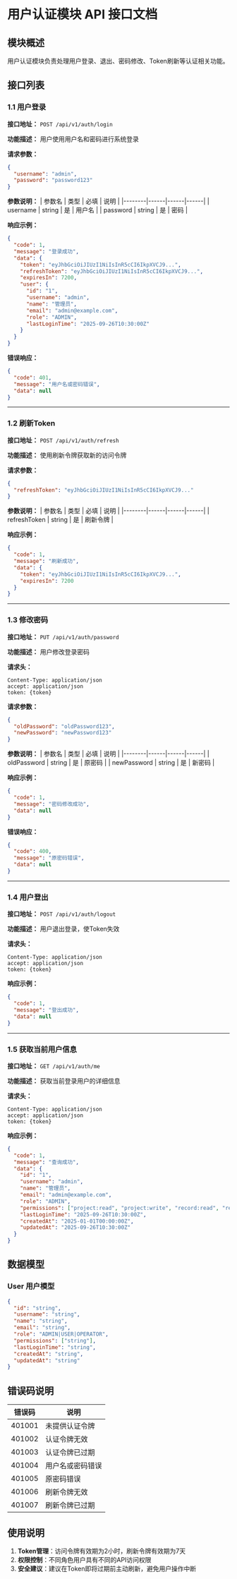 # 用户认证模块 API 接口文档

## 模块概述

用户认证模块负责处理用户登录、退出、密码修改、Token刷新等认证相关功能。

## 接口列表

### 1.1 用户登录
**接口地址：** `POST /api/v1/auth/login`

**功能描述：** 用户使用用户名和密码进行系统登录

**请求参数：**
```json
{
  "username": "admin",
  "password": "password123"
}
```

**参数说明：**
| 参数名 | 类型 | 必填 | 说明 |
|--------|------|------|------|
| username | string | 是 | 用户名 |
| password | string | 是 | 密码 |

**响应示例：**
```json
{
  "code": 1,
  "message": "登录成功",
  "data": {
    "token": "eyJhbGciOiJIUzI1NiIsInR5cCI6IkpXVCJ9...",
    "refreshToken": "eyJhbGciOiJIUzI1NiIsInR5cCI6IkpXVCJ9...",
    "expiresIn": 7200,
    "user": {
      "id": "1",
      "username": "admin",
      "name": "管理员",
      "email": "admin@example.com",
      "role": "ADMIN",
      "lastLoginTime": "2025-09-26T10:30:00Z"
    }
  }
}
```

**错误响应：**
```json
{
  "code": 401,
  "message": "用户名或密码错误",
  "data": null
}
```

---

### 1.2 刷新Token
**接口地址：** `POST /api/v1/auth/refresh`

**功能描述：** 使用刷新令牌获取新的访问令牌

**请求参数：**
```json
{
  "refreshToken": "eyJhbGciOiJIUzI1NiIsInR5cCI6IkpXVCJ9..."
}
```

**参数说明：**
| 参数名 | 类型 | 必填 | 说明 |
|--------|------|------|------|
| refreshToken | string | 是 | 刷新令牌 |

**响应示例：**
```json
{
  "code": 1,
  "message": "刷新成功",
  "data": {
    "token": "eyJhbGciOiJIUzI1NiIsInR5cCI6IkpXVCJ9...",
    "expiresIn": 7200
  }
}
```

---

### 1.3 修改密码
**接口地址：** `PUT /api/v1/auth/password`

**功能描述：** 用户修改登录密码

**请求头：**
```
Content-Type: application/json
accept: application/json
token: {token}
```

**请求参数：**
```json
{
  "oldPassword": "oldPassword123",
  "newPassword": "newPassword123"
}
```

**参数说明：**
| 参数名 | 类型 | 必填 | 说明 |
|--------|------|------|------|
| oldPassword | string | 是 | 原密码 |
| newPassword | string | 是 | 新密码 |

**响应示例：**
```json
{
  "code": 1,
  "message": "密码修改成功",
  "data": null
}
```

**错误响应：**
```json
{
  "code": 400,
  "message": "原密码错误",
  "data": null
}
```

---

### 1.4 用户登出
**接口地址：** `POST /api/v1/auth/logout`

**功能描述：** 用户退出登录，使Token失效

**请求头：**
```
Content-Type: application/json
accept: application/json
token: {token}
```

**响应示例：**
```json
{
  "code": 1,
  "message": "登出成功",
  "data": null
}
```

---

### 1.5 获取当前用户信息
**接口地址：** `GET /api/v1/auth/me`

**功能描述：** 获取当前登录用户的详细信息

**请求头：**
```
Content-Type: application/json
accept: application/json
token: {token}
```

**响应示例：**
```json
{
  "code": 1,
  "message": "查询成功",
  "data": {
    "id": "1",
    "username": "admin",
    "name": "管理员",
    "email": "admin@example.com",
    "role": "ADMIN",
    "permissions": ["project:read", "project:write", "record:read", "record:write"],
    "lastLoginTime": "2025-09-26T10:30:00Z",
    "createdAt": "2025-01-01T00:00:00Z",
    "updatedAt": "2025-09-26T10:30:00Z"
  }
}
```

## 数据模型

### User 用户模型
```json
{
  "id": "string",
  "username": "string",
  "name": "string", 
  "email": "string",
  "role": "ADMIN|USER|OPERATOR",
  "permissions": ["string"],
  "lastLoginTime": "string",
  "createdAt": "string",
  "updatedAt": "string"
}
```

## 错误码说明

| 错误码 | 说明 |
|--------|------|
| 401001 | 未提供认证令牌 |
| 401002 | 认证令牌无效 |
| 401003 | 认证令牌已过期 |
| 401004 | 用户名或密码错误 |
| 401005 | 原密码错误 |
| 401006 | 刷新令牌无效 |
| 401007 | 刷新令牌已过期 |

## 使用说明

1. **Token管理**：访问令牌有效期为2小时，刷新令牌有效期为7天
2. **权限控制**：不同角色用户具有不同的API访问权限
3. **安全建议**：建议在Token即将过期前主动刷新，避免用户操作中断

